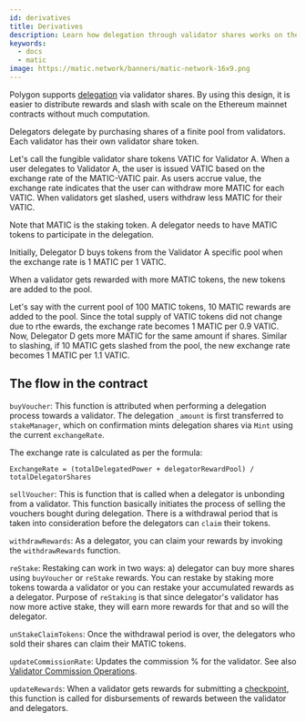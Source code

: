 ```yaml
---
id: derivatives
title: Derivatives
description: Learn how delegation through validator shares works on the Polygon Network.
keywords:
  - docs
  - matic
image: https://matic.network/banners/matic-network-16x9.png 
---
```


Polygon supports [delegation](/docs/validate/glossary#delegator) via validator shares. By using this design, it is easier to distribute rewards and slash with scale on the Ethereum mainnet contracts without much computation.

Delegators delegate by purchasing shares of a finite pool from validators. Each validator has their own validator share token.

Let's call the fungible validator share tokens VATIC for Validator A. When a user delegates to Validator A, the user is issued VATIC based on the exchange rate of the MATIC-VATIC pair. As users accrue value, the exchange rate indicates that the user can withdraw more MATIC for each VATIC. When validators get slashed, users withdraw less MATIC for their VATIC.

Note that MATIC is the staking token. A delegator needs to have MATIC tokens to participate in the delegation.

Initially, Delegator D buys tokens from the Validator A specific pool when the exchange rate is 1 MATIC per 1 VATIC.

When a validator gets rewarded with more MATIC tokens, the new tokens are added to the pool.

Let's say with the current pool of 100 MATIC tokens,  10 MATIC rewards are added to the pool. Since the total supply of VATIC tokens did not change due to rthe ewards, the exchange rate becomes 1 MATIC per 0.9 VATIC. Now, Delegator D gets more MATIC for the same amount if shares. Similar to slashing, if 10 MATIC gets slashed from the pool, the new exchange rate becomes 1 MATIC per 1.1 VATIC.

## The flow in the contract

`buyVoucher`: This function is attributed when performing a delegation process towards a validator. The delegation `_amount` is first transferred to `stakeManager`, which on confirmation mints delegation shares via `Mint` using the current `exchangeRate`.

The exchange rate is calculated as per the formula:

`ExchangeRate = (totalDelegatedPower + delegatorRewardPool) / totalDelegatorShares`

`sellVoucher`: This is function that is called when a delegator is unbonding from a validator. This function basically initiates the process of selling the vouchers bought during delegation. There is a withdrawal period that is taken into consideration before the delegators can `claim` their tokens.

`withdrawRewards`: As a delegator, you can claim your rewards by invoking the `withdrawRewards` function.  

`reStake`: Restaking can work in two ways: a) delegator can buy more shares using `buyVoucher` or `reStake` rewards. You can restake by staking more tokens towarda a validator or you can restake your accumulated rewards as a delegator. Purpose of `reStaking` is that since delegator's validator has now more active stake, they will earn more rewards for that and so will the delegator.

`unStakeClaimTokens`: Once the withdrawal period is over, the delegators who sold their shares can claim their MATIC tokens.

`updateCommissionRate`: Updates the commission % for the validator. See also [Validator Commission Operations](/docs/validate/validate/validator-commission-operations).

`updateRewards`: When a validator gets rewards for submitting a [checkpoint](/docs/validate/glossary#checkpoint-transaction), this function is called for disbursements of rewards between the validator and delegators.
